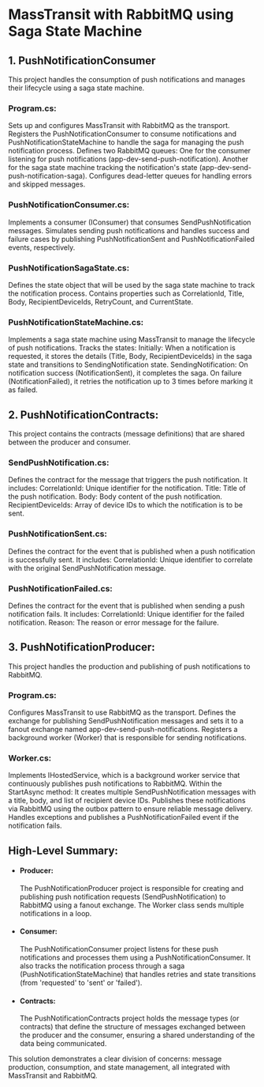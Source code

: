 # MassTransit with RabbitMQ using Saga State Machine

## 1. PushNotificationConsumer
This project handles the consumption of push notifications and manages their lifecycle using a saga state machine.
### Program.cs:
Sets up and configures MassTransit with RabbitMQ as the transport. Registers the PushNotificationConsumer to consume notifications and PushNotificationStateMachine to handle the saga for managing the push notification process. Defines two RabbitMQ queues: One for the consumer listening for push notifications (app-dev-send-push-notification). Another for the saga state machine tracking the notification's state (app-dev-send-push-notification-saga). Configures dead-letter queues for handling errors and skipped messages.
### PushNotificationConsumer.cs:
Implements a consumer (IConsumer<SendPushNotification>) that consumes SendPushNotification messages. Simulates sending push notifications and handles success and failure cases by publishing PushNotificationSent and PushNotificationFailed events, respectively.
### PushNotificationSagaState.cs:
Defines the state object that will be used by the saga state machine to track the notification process. Contains properties such as CorrelationId, Title, Body, RecipientDeviceIds, RetryCount, and CurrentState.
### PushNotificationStateMachine.cs:
Implements a saga state machine using MassTransit to manage the lifecycle of push notifications. Tracks the states: Initially: When a notification is requested, it stores the details (Title, Body, RecipientDeviceIds) in the saga state and transitions to SendingNotification state. SendingNotification: On notification success (NotificationSent), it completes the saga. On failure (NotificationFailed), it retries the notification up to 3 times before marking it as failed.

## 2. PushNotificationContracts: 
This project contains the contracts (message definitions) that are shared between the producer and consumer.
### SendPushNotification.cs:
Defines the contract for the message that triggers the push notification. It includes: CorrelationId: Unique identifier for the notification. Title: Title of the push notification. Body: Body content of the push notification. RecipientDeviceIds: Array of device IDs to which the notification is to be sent.
### PushNotificationSent.cs:
Defines the contract for the event that is published when a push notification is successfully sent. It includes: CorrelationId: Unique identifier to correlate with the original SendPushNotification message.
### PushNotificationFailed.cs:
Defines the contract for the event that is published when sending a push notification fails. It includes: CorrelationId: Unique identifier for the failed notification. Reason: The reason or error message for the failure.

## 3. PushNotificationProducer: 
This project handles the production and publishing of push notifications to RabbitMQ.
### Program.cs:
Configures MassTransit to use RabbitMQ as the transport. Defines the exchange for publishing SendPushNotification messages and sets it to a fanout exchange named app-dev-send-push-notifications. Registers a background worker (Worker) that is responsible for sending notifications.
### Worker.cs:
Implements IHostedService, which is a background worker service that continuously publishes push notifications to RabbitMQ. Within the StartAsync method: It creates multiple SendPushNotification messages with a title, body, and list of recipient device IDs. Publishes these notifications via RabbitMQ using the outbox pattern to ensure reliable message delivery. Handles exceptions and publishes a PushNotificationFailed event if the notification fails.

## High-Level Summary:
* #### Producer:
  The PushNotificationProducer project is responsible for creating and publishing push notification requests (SendPushNotification) to RabbitMQ using a fanout exchange. The Worker class sends multiple notifications in a loop.
* #### Consumer:
  The PushNotificationConsumer project listens for these push notifications and processes them using a PushNotificationConsumer. It also tracks the notification process through a saga (PushNotificationStateMachine) that handles retries and state transitions (from 'requested' to 'sent' or 'failed').
* #### Contracts:
  The PushNotificationContracts project holds the message types (or contracts) that define the structure of messages exchanged between the producer and the consumer, ensuring a shared understanding of the data being communicated.

This solution demonstrates a clear division of concerns: message production, consumption, and state management, all integrated with MassTransit and RabbitMQ.
